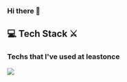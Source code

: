 ### Hi there 👋

<!--
**yeonhyeeun/yeonhyeeun** is a ✨ _special_ ✨ repository because its `README.md` (this file) appears on your GitHub profile.

Here are some ideas to get you started:

- 🔭 I’m currently working on ...
- 🌱 I’m currently learning ...
- 👯 I’m looking to collaborate on ...
- 🤔 I’m looking for help with ...
- 💬 Ask me about ...
- 📫 How to reach me: ...
- 😄 Pronouns: ...
- ⚡ Fun fact: ...
-->

<h2> 💻 Tech Stack ⚔️  
<h3> Techs that I've used at leastonce  
  
  
<img src="https://img.shields.io/badge/Java-1985F0?style=flat-square&logo=Java&logoColor=white"/></a>

  
